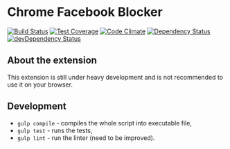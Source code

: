 # Chrome Facebook Blocker

[![Build Status](https://travis-ci.org/pomek/chrome-facebook-blocker.svg?branch=master)](https://travis-ci.org/pomek/chrome-facebook-blocker)
[![Test Coverage](https://codeclimate.com/github/pomek/chrome-facebook-blocker/badges/coverage.svg)](https://codeclimate.com/github/pomek/chrome-facebook-blocker/coverage)
[![Code Climate](https://codeclimate.com/github/pomek/chrome-facebook-blocker/badges/gpa.svg)](https://codeclimate.com/github/pomek/chrome-facebook-blocker)
[![Dependency Status](https://david-dm.org/pomek/chrome-facebook-blocker/status.svg)](https://david-dm.org/pomek/chrome-facebook-blocker#info=dependencies)
[![devDependency Status](https://david-dm.org/pomek/chrome-facebook-blocker/dev-status.svg)](https://david-dm.org/pomek/chrome-facebook-blocker#info=devDependencies)

## About the extension

This extension is still under heavy development and is not recommended to use it on your browser.

## Development

* `gulp compile` - compiles the whole script into executable file,
* `gulp test` - runs the tests,
* `gulp lint` - run the linter (need to be improved).
